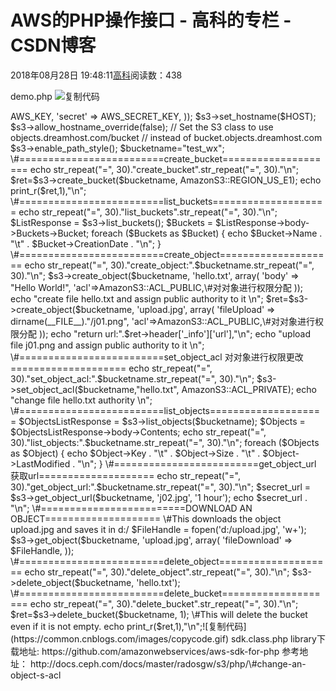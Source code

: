 
# AWS的PHP操作接口 - 高科的专栏 - CSDN博客

2018年08月28日 19:48:11[高科](https://me.csdn.net/pbymw8iwm)阅读数：438


demo.php
![复制代码](https://common.cnblogs.com/images/copycode.gif)
<?php
/* 
 * To change this license header, choose License Headers in Project Properties.
 * To change this template file, choose Tools | Templates
 * and open the template in the editor.
 */
define('AWS_KEY', 'input your key');
define('AWS_SECRET_KEY', 'input your secret key');
$HOST = 'input your endpoint';
// require the amazon sdk for php library
require_once dirname(__FILE__).'/sdk.class.php';
// Instantiate the S3 class and point it at the desired host
$s3 = new AmazonS3(array(
        'key' => AWS_KEY,
        'secret' => AWS_SECRET_KEY,
));
$s3->set_hostname($HOST);
$s3->allow_hostname_override(false);
// Set the S3 class to use objects.dreamhost.com/bucket
// instead of bucket.objects.dreamhost.com
$s3->enable_path_style();

$bucketname="test_wx";
\#=========================create_bucket====================
echo str_repeat("=", 30)."create_bucket".str_repeat("=", 30)."\n";
$ret=$s3->create_bucket($bucketname, AmazonS3::REGION_US_E1);
echo print_r($ret,1),"\n";
\#=========================list_buckets====================
echo str_repeat("=", 30)."list_buckets".str_repeat("=", 30)."\n";
$ListResponse = $s3->list_buckets();
$Buckets = $ListResponse->body->Buckets->Bucket;
foreach ($Buckets as $Bucket) {
        echo $Bucket->Name . "\t" . $Bucket->CreationDate . "\n";
}

\#=========================create_object====================
echo str_repeat("=", 30)."create_object:".$bucketname.str_repeat("=", 30)."\n";
$s3->create_object($bucketname, 'hello.txt', array(
        'body' => "Hello World!",
        'acl'=>AmazonS3::ACL_PUBLIC,\#对对象进行权限分配
));
echo "create file hello.txt and assign public authority to it \n";
$ret=$s3->create_object($bucketname, 'upload.jpg', array(
        'fileUpload' => dirname(__FILE__)."/j01.png",
        'acl'=>AmazonS3::ACL_PUBLIC,\#对对象进行权限分配
));
echo "return url:".$ret->header['_info']['url'],"\n";
echo "upload file j01.png and assign public authority to it \n";
\#=========================set_object_acl  对对象进行权限更改====================
echo str_repeat("=", 30)."set_object_acl:".$bucketname.str_repeat("=", 30)."\n";
$s3->set_object_acl($bucketname,"hello.txt", AmazonS3::ACL_PRIVATE);
echo "change file hello.txt authority  \n";
\#=========================list_objects====================
$ObjectsListResponse = $s3->list_objects($bucketname);
$Objects = $ObjectsListResponse->body->Contents;
echo str_repeat("=", 30)."list_objects:".$bucketname.str_repeat("=", 30)."\n";
foreach ($Objects as $Object) {
        echo $Object->Key . "\t" . $Object->Size . "\t" . $Object->LastModified . "\n";
}
\#=========================get_object_url  获取url====================
echo str_repeat("=", 30)."get_object_url:".$bucketname.str_repeat("=", 30)."\n";
$secret_url = $s3->get_object_url($bucketname, 'j02.jpg', '1 hour');
echo $secret_url . "\n";

\#=========================DOWNLOAD AN OBJECT====================
\#This downloads the object upload.jpg and saves it in d:/
$FileHandle = fopen('d:/upload.jpg', 'w+');
$s3->get_object($bucketname, 'upload.jpg', array(
        'fileDownload' => $FileHandle,
));
\#=========================delete_object====================
echo str_repeat("=", 30)."delete_object".str_repeat("=", 30)."\n";
$s3->delete_object($bucketname, 'hello.txt');
\#=========================delete_bucket====================
echo str_repeat("=", 30)."delete_bucket".str_repeat("=", 30)."\n";
$ret=$s3->delete_bucket($bucketname, 1); \#This will delete the bucket even if it is not empty.
echo print_r($ret,1),"\n";![复制代码](https://common.cnblogs.com/images/copycode.gif)
sdk.class.php library下载地址:
https://github.com/amazonwebservices/aws-sdk-for-php
参考地址：
http://docs.ceph.com/docs/master/radosgw/s3/php/\#change-an-object-s-acl



